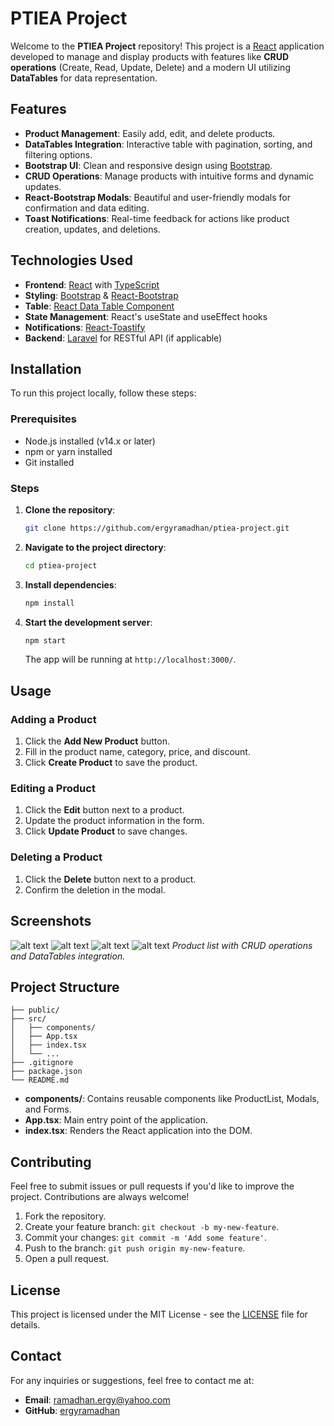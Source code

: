 
# PTIEA Project

Welcome to the **PTIEA Project** repository! This project is a [React](https://reactjs.org/) application developed to manage and display products with features like **CRUD operations** (Create, Read, Update, Delete) and a modern UI utilizing **DataTables** for data representation.

## Features

- **Product Management**: Easily add, edit, and delete products.
- **DataTables Integration**: Interactive table with pagination, sorting, and filtering options.
- **Bootstrap UI**: Clean and responsive design using [Bootstrap](https://getbootstrap.com/).
- **CRUD Operations**: Manage products with intuitive forms and dynamic updates.
- **React-Bootstrap Modals**: Beautiful and user-friendly modals for confirmation and data editing.
- **Toast Notifications**: Real-time feedback for actions like product creation, updates, and deletions.

## Technologies Used

- **Frontend**: [React](https://reactjs.org/) with [TypeScript](https://www.typescriptlang.org/)
- **Styling**: [Bootstrap](https://getbootstrap.com/) & [React-Bootstrap](https://react-bootstrap.github.io/)
- **Table**: [React Data Table Component](https://www.npmjs.com/package/react-data-table-component)
- **State Management**: React's useState and useEffect hooks
- **Notifications**: [React-Toastify](https://fkhadra.github.io/react-toastify/)
- **Backend**: [Laravel](https://laravel.com/) for RESTful API (if applicable)

## Installation

To run this project locally, follow these steps:

### Prerequisites

- Node.js installed (v14.x or later)
- npm or yarn installed
- Git installed

### Steps

1. **Clone the repository**:
   ```bash
   git clone https://github.com/ergyramadhan/ptiea-project.git
   ```

2. **Navigate to the project directory**:
   ```bash
   cd ptiea-project
   ```

3. **Install dependencies**:
   ```bash
   npm install
   ```

4. **Start the development server**:
   ```bash
   npm start
   ```

   The app will be running at `http://localhost:3000/`.

## Usage

### Adding a Product

1. Click the **Add New Product** button.
2. Fill in the product name, category, price, and discount.
3. Click **Create Product** to save the product.

### Editing a Product

1. Click the **Edit** button next to a product.
2. Update the product information in the form.
3. Click **Update Product** to save changes.

### Deleting a Product

1. Click the **Delete** button next to a product.
2. Confirm the deletion in the modal.

## Screenshots

![alt text](image.png)
![alt text](image-1.png)
![alt text](image-2.png)
![alt text](image-3.png)
*Product list with CRUD operations and DataTables integration.*

## Project Structure

```
├── public/
├── src/
│   ├── components/
│   ├── App.tsx
│   ├── index.tsx
│   └── ...
├── .gitignore
├── package.json
└── README.md
```

- **components/**: Contains reusable components like ProductList, Modals, and Forms.
- **App.tsx**: Main entry point of the application.
- **index.tsx**: Renders the React application into the DOM.

## Contributing

Feel free to submit issues or pull requests if you'd like to improve the project. Contributions are always welcome!

1. Fork the repository.
2. Create your feature branch: `git checkout -b my-new-feature`.
3. Commit your changes: `git commit -m 'Add some feature'`.
4. Push to the branch: `git push origin my-new-feature`.
5. Open a pull request.

## License

This project is licensed under the MIT License - see the [LICENSE](LICENSE) file for details.

## Contact

For any inquiries or suggestions, feel free to contact me at:

- **Email**: ramadhan.ergy@yahoo.com
- **GitHub**: [ergyramadhan](https://github.com/ergyramadhan)
